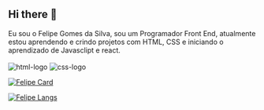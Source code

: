 ## Hi there 👋

Eu sou o Felipe Gomes da Silva, sou um Programador Front End, atualmente estou aprendendo e crindo projetos com HTML, CSS e iniciando o aprendizado de Javasclipt e react.
<br>
<br>
<img src="https://img.shields.io/badge/HTML5-E34F26?style=for-the-badge&logo=html5&logoColor=white" alt="html-logo"/>
<img src="https://img.shields.io/badge/CSS3-1572B6?style=for-the-badge&logo=css3&logoColor=white" alt="css-logo"/>

[![Felipe Card](https://github-readme-stats.vercel.app/api/pin/?username=Felipeg1988)](https://github.com/anuraghazra/github-readme-stats)

[![Felipe Langs](https://github-readme-stats.vercel.app/api/top-langs/?username=Felipeg1988)](https://github.com/anuraghazra/github-readme-stats)
